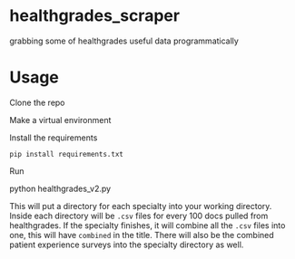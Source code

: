 # healthgrades_scraper
grabbing some of healthgrades useful data programmatically

# Usage

Clone the repo

Make a virtual environment

Install the requirements

    pip install requirements.txt
    
Run

   python healthgrades_v2.py

This will put a directory for each specialty into your working directory. Inside each directory will be `.csv` files for every 100 docs pulled from healthgrades. If the specialty finishes, it will combine all the `.csv` files into one, this will have `combined` in the title. There will also be the combined patient experience surveys into the specialty directory as well. 

